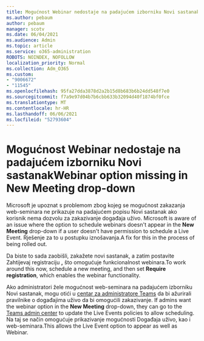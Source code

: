 ```yaml
---
title: Mogućnost Webinar nedostaje na padajućem izborniku Novi sastanak
ms.author: pebaum
author: pebaum
manager: scotv
ms.date: 06/04/2021
ms.audience: Admin
ms.topic: article
ms.service: o365-administration
ROBOTS: NOINDEX, NOFOLLOW
localization_priority: Normal
ms.collection: Adm_O365
ms.custom:
- "9006672"
- "11545"
ms.openlocfilehash: 95fa27dda3878d2a2b15d8b683b6b24dd548f7e0
ms.sourcegitcommit: f7a9e97d04b7b6cbb633b32094d40f1874bf0fce
ms.translationtype: MT
ms.contentlocale: hr-HR
ms.lasthandoff: 06/06/2021
ms.locfileid: "52793604"
---
```

# <a name="webinar-option-missing-in-new-meeting-drop-down"></a><span data-ttu-id="ba539-102">Mogućnost Webinar nedostaje na padajućem izborniku Novi sastanak</span><span class="sxs-lookup"><span data-stu-id="ba539-102">Webinar option missing in New Meeting drop-down</span></span>

<span data-ttu-id="ba539-103">Microsoft je upoznat s problemom zbog kojeg se mogućnost zakazanja web-seminara ne prikazuje na padajućem popisu Novi sastanak ako korisnik nema dozvolu za zakazivanje događaja uživo. </span><span class="sxs-lookup"><span data-stu-id="ba539-103">Microsoft is aware of an issue where the option to schedule webinars doesn't appear in the **New Meeting** drop-down if a user doesn't have permission to schedule a Live Event.</span></span> <span data-ttu-id="ba539-104">Rješenje za to u postupku iznošavanja.</span><span class="sxs-lookup"><span data-stu-id="ba539-104">A fix for this in the process of being rolled out.</span></span>

<span data-ttu-id="ba539-105">Da biste to sada zaobišli, zakažete novi sastanak, a zatim postavite Zahtijevaj registraciju **,** što omogućuje funkcionalnost webinara.</span><span class="sxs-lookup"><span data-stu-id="ba539-105">To work around this now, schedule a new meeting, and then set **Require registration**, which enables the webinar functionality.</span></span>

<span data-ttu-id="ba539-106">Ako administratori žele mogućnost web-seminara na padajućem izborniku Novi sastanak, mogu otići u [centar za administratore Teams](https://admin.teams.microsoft.com/policies/broadcasts) da bi ažurirali pravilnike o događajima uživo da bi omogućili zakazivanje. </span><span class="sxs-lookup"><span data-stu-id="ba539-106">If admins want the webinar option in the **New Meeting** drop-down, they can go to the [Teams admin center](https://admin.teams.microsoft.com/policies/broadcasts) to update the Live Events policies to allow scheduling.</span></span> <span data-ttu-id="ba539-107">Na taj se način omogućuje prikazivanje mogućnosti Događaja uživo, kao i web-seminara.</span><span class="sxs-lookup"><span data-stu-id="ba539-107">This allows the Live Event option to appear as well as Webinar.</span></span>